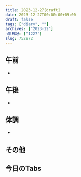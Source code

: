 ```yaml
---
title: 2023-12-27[draft]
date: 2023-12-27T00:00:00+09:00
draft: false
tags: ["diary", ""]
archives: ["2023-12"]
n年日記: ["1227"]
slug: 752872
---
```

## 午前
- 
## 午後
- 
## 体調
- 
## その他
## 今日のTabs
